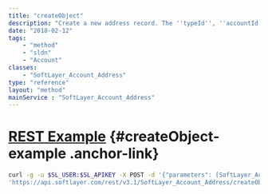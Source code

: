 ```yaml
---
title: "createObject"
description: "Create a new address record. The ''typeId'', ''accountId'', ''description'', ''address1'', ''city'', ''state'', ''country'', and ''postalCode'' properties in the templateObject parameter are required properties and may not be null or empty. Users will be restricted to creating addresses for their account. "
date: "2018-02-12"
tags:
    - "method"
    - "sldn"
    - "Account"
classes:
    - "SoftLayer_Account_Address"
type: "reference"
layout: "method"
mainService : "SoftLayer_Account_Address"
---
```


# [REST Example](#createObject-example) <a href="/article/rest/"><i class="fas fa-question"></i></a> {#createObject-example .anchor-link} 
```bash
curl -g -u $SL_USER:$SL_APIKEY -X POST -d '{"parameters": [SoftLayer_Account_Address]}' \
'https://api.softlayer.com/rest/v3.1/SoftLayer_Account_Address/createObject'
```
